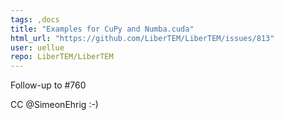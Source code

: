 ```yaml
---
tags: ,docs
title: "Examples for CuPy and Numba.cuda"
html_url: "https://github.com/LiberTEM/LiberTEM/issues/813"
user: uellue
repo: LiberTEM/LiberTEM
---
```


Follow-up to #760

CC @SimeonEhrig :-)